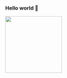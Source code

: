 ### Hello world 🙌

  <img height="180em" src="https://github-readme-stats.vercel.app/api?username=furkankadioglu&show_icons=true&theme=dracula&include_all_commits=true&count_private=true"/>
